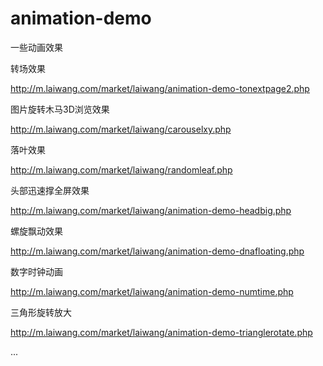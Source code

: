 animation-demo
==============
一些动画效果

转场效果

http://m.laiwang.com/market/laiwang/animation-demo-tonextpage2.php


图片旋转木马3D浏览效果

http://m.laiwang.com/market/laiwang/carouselxy.php


落叶效果

http://m.laiwang.com/market/laiwang/randomleaf.php


头部迅速撑全屏效果

http://m.laiwang.com/market/laiwang/animation-demo-headbig.php


螺旋飘动效果

http://m.laiwang.com/market/laiwang/animation-demo-dnafloating.php


数字时钟动画

http://m.laiwang.com/market/laiwang/animation-demo-numtime.php


三角形旋转放大

http://m.laiwang.com/market/laiwang/animation-demo-trianglerotate.php


...

